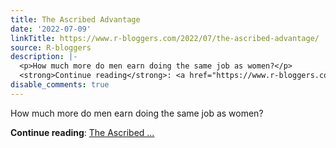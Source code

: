 ```yaml
---
title: The Ascribed Advantage
date: '2022-07-09'
linkTitle: https://www.r-bloggers.com/2022/07/the-ascribed-advantage/
source: R-bloggers
description: |-
  <p>How much more do men earn doing the same job as women?</p>
  <strong>Continue reading</strong>: <a href="https://www.r-bloggers.com/2022/07/the-ascribed-advantage/">The Ascribed ...
disable_comments: true
---
```

<p>How much more do men earn doing the same job as women?</p>
<strong>Continue reading</strong>: <a href="https://www.r-bloggers.com/2022/07/the-ascribed-advantage/">The Ascribed ...
